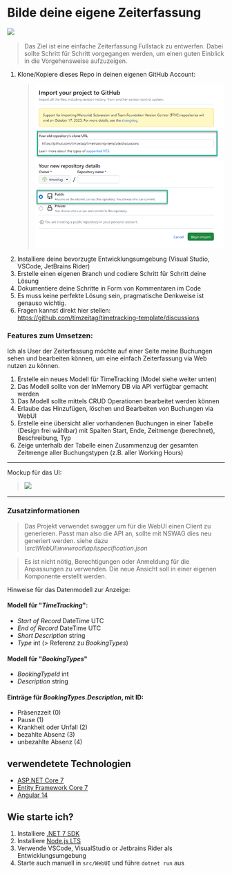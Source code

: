 
# Bilde deine eigene Zeiterfassung
<img src="https://github.com/timzeitag/timetracking-template/blob/main/zeitag.png">
<br/>

> Das Ziel ist eine einfache Zeiterfassung Fullstack zu entwerfen.
Dabei sollte Schritt für Schritt vorgegangen werden, um einen guten Einblick in die Vorgehensweise aufzuzeigen.

1. Klone/Kopiere dieses Repo in deinen eigenen GitHub Account:
   ><img src="import-repo.png">
2. Installiere deine bevorzugte Entwicklungsumgebung (Visual Studio, VSCode, JetBrains Rider)
3. Erstelle einen eigenen Branch und codiere Schritt für Schritt deine Lösung
4. Dokumentiere deine Schritte in Form von Kommentaren im Code
5. Es muss keine perfekte Lösung sein, pragmatische Denkweise ist genauso wichtig.
6. Fragen kannst direkt hier stellen: https://github.com/timzeitag/timetracking-template/discussions


### Features zum Umsetzen:

Ich als User der Zeiterfassung möchte auf einer Seite meine Buchungen sehen und bearbeiten können, um eine einfach Zeiterfassung via Web nutzen zu können.

1. Erstelle ein neues Modell für TimeTracking (Model siehe weiter unten)
2. Das Modell sollte von der InMemory DB via API verfügbar gemacht werden
3. Das Modell sollte mittels CRUD Operationen bearbeitet werden können
4. Erlaube das Hinzufügen, löschen und Bearbeiten von Buchungen via WebUI
5. Erstelle eine übersicht aller vorhandenen Buchungen in einer Tabelle (Design frei wählbar)
   mit Spalten Start, Ende, Zeitmenge (berechnet), Beschreibung, Typ
6. Zeige unterhalb der Tabelle einen Zusammenzug der gesamten Zeitmenge aller Buchungstypen (z.B. aller Working Hours)

<hr/>
Mockup für das UI:

><img src="https://github.com/timzeitag/timetracking-template/blob/main/mockup.png">
<hr/>

### Zusatzinformationen

>Das Projekt verwendet swagger um für die WebUI einen Client zu generieren.
Passt man also die API an, sollte mit NSWAG dies neu generiert werden.
siehe dazu *\src\WebUI\wwwroot\api\specification.json*

>Es ist nicht nötig, Berechtigungen oder Anmeldung für die Anpassungen zu verwenden.
Die neue Ansicht soll in einer eigenen Komponente erstellt werden.

Hinweise für das Datenmodell zur Anzeige:

#### Modell für "*TimeTracking*":
- *Start of Record* DateTime UTC
- *End of Record* DateTime UTC
- *Short Description* string
- *Type* int (> Referenz zu *BookingTypes*)

#### Modell für "*BookingTypes*"
- *BookingTypeId* int
- *Description* string

#### Einträge für *BookingTypes.Description*, mit ID:
- Präsenzzeit (0)
- Pause (1)
- Krankheit oder Unfall (2)
- bezahlte Absenz (3)
- unbezahlte Absenz (4)

 ## verwendetete Technologien

* [ASP.NET Core 7](https://docs.microsoft.com/en-us/aspnet/core/introduction-to-aspnet-core)
* [Entity Framework Core 7](https://docs.microsoft.com/en-us/ef/core/)
* [Angular 14](https://angular.io/)

## Wie starte ich?

1. Installiere [.NET 7 SDK](https://dotnet.microsoft.com/download/dotnet/7.0)
2. Installiere [Node.js LTS](https://nodejs.org/en/)
3. Verwende VSCode, VisualStudio or Jetbrains Rider als Entwicklungsumgebung
4. Starte auch manuell in `src/WebUI` und führe `dotnet run` aus
